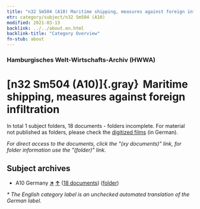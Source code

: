 ```yaml
---
title: "n32 Sm504 (A10) Maritime shipping, measures against foreign infiltration"
etr: category/subject/n32 Sm504 (A10)
modified: 2021-03-13
backlink: ../../about.en.html
backlink-title: "Category Overview"
fn-stub: about
---
```


### Hamburgisches Welt-Wirtschafts-Archiv (HWWA)
# [n32 Sm504 (A10)]{.gray}&#8201; Maritime shipping, measures against foreign infiltration&#160; 





In total 1 subject folders, 18 documents - folders incomplete.
For material not published as folders, please check the [digitized films](/film/h1_sh) (in German).

_For direct access to the documents, click the "(xy documents)" link, for folder information use the "(folder)" link._

## Subject archives


- A10 Germany [**&nearr;**](../../../geo/i/126128/about.en.html "Germany (all folders)") [**&uarr;**](../../../geo/about.en.html#A10 "Country category system") (<a href="https://pm20.zbw.eu/dfgview/sh/126128,145641" title="about: Germany : Maritime shipping, measures against foreign infiltration" target="_blank">18 documents</a>) ([folder](../../../../folder/sh/1261xx/126128/1456xx/145641/about.en.html))


_* The English category label is an unchecked automated translation of the German label._

